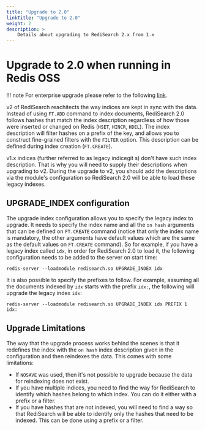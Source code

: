 ```yaml
---
title: "Upgrade to 2.0"
linkTitle: "Upgrade to 2.0"
weight: 2
description: >
    Details about upgrading to RediSearch 2.x from 1.x
---
```


# Upgrade to 2.0 when running in Redis OSS

!!! note
    For enterprise upgrade please refer to the following [link](https://docs.redislabs.com/latest/modules/redisearch/).


v2 of RediSearch reachitects the way indices are kept in sync with the data. Instead of using `FT.ADD` command to index documents, RediSearch 2.0 follows hashes that match the index description regardless of how those were inserted or changed on Redis (`HSET`, `HINCR`, `HDEL`). The index description will filter hashes on a prefix of the key, and allows you to construct fine-grained filters with the `FILTER` option. This description can be defined during index creation (`FT.CREATE`). 

v1.x indices (further referred to as legacy indicegit s) don't have such index description. That is why you will need to supply their descriptions when upgrading to v2. During the upgrade to v2, you should add the descriptions via the module's configuration so RediSearch 2.0 will be able to load these legacy indexes.

## UPGRADE_INDEX configuration

The upgrade index configuration allows you to specify the legacy index to upgrade. It needs to specify the index name and all the `on hash` arguments that can be defined on `FT.CREATE` command (notice that only the index name is mandatory, the other arguments have default values which are the same as the default values on `FT.CREATE` command). So for example, if you have a legacy index called `idx`, in order for RediSearch 2.0 to load it, the following configuration needs to be added to the server on start time:
```
redis-server --loadmodule redisearch.so UPGRADE_INDEX idx
```

It is also possible to specify the prefixes to follow. For example, assuming all the documents indexed by `idx` starts with the prefix `idx:`, the following will upgrade the legacy index `idx`:
```
redis-server --loadmodule redisearch.so UPGRADE_INDEX idx PREFIX 1 idx:
```

## Upgrade Limitations

The way that the upgrade process works behind the scenes is that it redefines the index with the `on hash` index description given in the configuration and then reindexes the data. This comes with some limitations:

* If `NOSAVE` was used, then it's not possible to upgrade because the data for reindexing does not exist.
* If you have multiple indices, you need to find the way for RediSearch to identify which hashes belong to which index. You can do it either with a prefix or a filter.
* If you have hashes that are not indexed, you will need to find a way so that RediSearch will be able to identify only the hashes that need to be indexed. This can be done using a prefix or a filter.
